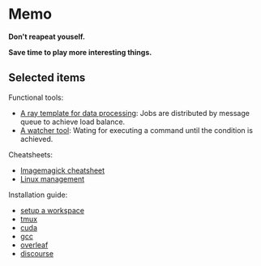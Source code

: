# Memo

**Don't reapeat youself.**

**Save time to play more interesting things.**

## Selected items

Functional tools:

- [A ray template for data processing](https://github.com/hughplay/memo/blob/master/code/startup/ray/run.py): Jobs are distributed by message queue to achieve load balance.
- [A watcher tool](https://github.com/hughplay/memo/blob/master/code/snippet/watcher.py): Wating for executing a command until the condition is achieved.

Cheatsheets:

- [Imagemagick cheatsheet](https://github.com/hughplay/memo/blob/master/code/snippet/imagemagick.sh)
- [Linux management](https://github.com/hughplay/memo/blob/master/code/snippet/system.sh)

Installation guide:

- [setup a workspace](https://github.com/hughplay/memo/blob/master/scripts/centos/prepare_dl.sh)
- [tmux](https://github.com/hughplay/memo/blob/master/scripts/ubuntu/install-tmux.sh)
- [cuda](https://github.com/hughplay/memo/blob/master/scripts/centos/install-cuda.sh)
- [gcc](https://github.com/hughplay/memo/blob/master/scripts/centos/install-gcc.sh)
- [overleaf](https://github.com/hughplay/memo/blob/master/scripts/ubuntu/install_overleaf.sh)
- [discourse](https://github.com/hughplay/memo/blob/master/scripts/ubuntu/install_discourse.sh)
